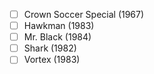 - [ ] Crown Soccer Special (1967)
- [ ] Hawkman (1983)
- [ ] Mr. Black (1984)
- [ ] Shark (1982)
- [ ] Vortex (1983)
